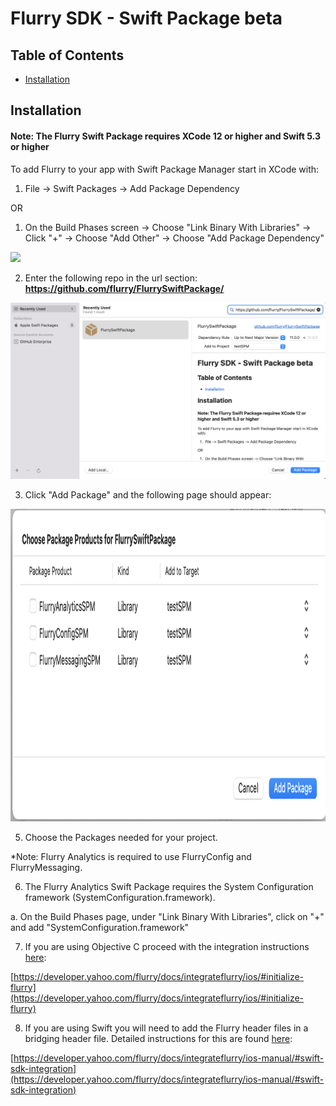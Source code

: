 # Flurry SDK - Swift Package beta 

## Table of Contents

- [Installation](#installation)

## Installation

#### Note: The Flurry Swift Package requires XCode 12 or higher and Swift 5.3 or higher

To add Flurry to your app with Swift Package Manager start in XCode with:

1. File -> Swift Packages -> Add Package Dependency 

OR

1. On the Build Phases screen -> Choose "Link Binary With Libraries" -> Click "+" -> Choose "Add Other" -> Choose "Add Package Dependency"

<img src="SupportingFiles/packageDependency.png" height="700"/>

2. Enter the following repo in the url section: **https://github.com/flurry/FlurrySwiftPackage/**

<img src="SupportingFiles/packageRepository.png"/>

3. Click "Add Package" and the following page should appear:

<img src="SupportingFiles/swiftPackages.png" height="500"/>

5. Choose the Packages needed for your project. 

  *Note: Flurry Analytics is required to use FlurryConfig and FlurryMessaging.

6. The Flurry Analytics Swift Package requires the System Configuration framework (SystemConfiguration.framework).

  a. On the Build Phases page, under "Link Binary With Libraries", click on "+" and add "SystemConfiguration.framework"

7. If you are using Objective C proceed with the integration instructions [here](https://developer.yahoo.com/flurry/docs/integrateflurry/ios/#initialize-flurry):

[https://developer.yahoo.com/flurry/docs/integrateflurry/ios/#initialize-flurry](https://developer.yahoo.com/flurry/docs/integrateflurry/ios/#initialize-flurry)

8. If you are using Swift you will need to add the Flurry header files in a bridging header file. Detailed instructions for this are found [here](https://developer.yahoo.com/flurry/docs/integrateflurry/ios-manual/#swift-sdk-integration):

[https://developer.yahoo.com/flurry/docs/integrateflurry/ios-manual/#swift-sdk-integration](https://developer.yahoo.com/flurry/docs/integrateflurry/ios-manual/#swift-sdk-integration)
